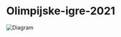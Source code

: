 # Olimpijske-igre-2021
![Diagram](https://user-images.githubusercontent.com/62302950/145785038-e56d5533-5992-441c-b1e2-92879306116c.png)
